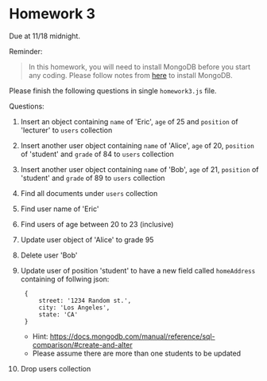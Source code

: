 # Homework 3

Due at 11/18 midnight.

Reminder:

> In this homework, you will need to install MongoDB before you start any coding.
Please follow notes from [here](../notes/introduction-nosql.md) to install MongoDB.

Please finish the following questions in single `homework3.js` file.

Questions:

1. Insert an object containing `name` of 'Eric', `age` of 25 and `position` of 'lecturer' to `users` collection
2. Insert another user object containing `name` of 'Alice', `age` of 20, `position` of 'student' and `grade` of 84 to `users` collection
3. Insert another user object containing `name` of 'Bob', `age` of 21, `position` of 'student' and `grade` of 89 to `users` collection
4. Find all documents under `users` collection 
5. Find user name of 'Eric'
6. Find users of age between 20 to 23 (inclusive)
7. Update user object of 'Alice' to grade 95
8. Delete user 'Bob'
9. Update user of position 'student' to have a new field called `homeAddress` containing of follwing json:

        {
            street: '1234 Random st.',
            city: 'Los Angeles',
            state: 'CA'
        }
        
    * Hint: https://docs.mongodb.com/manual/reference/sql-comparison/#create-and-alter
    * Please assume there are more than one students to be updated
10. Drop users collection
